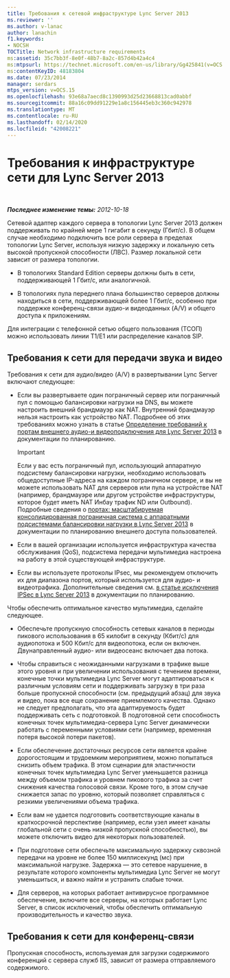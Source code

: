 ```yaml
---
title: Требования к сетевой инфраструктуре Lync Server 2013
ms.reviewer: ''
ms.author: v-lanac
author: lanachin
f1.keywords:
- NOCSH
TOCTitle: Network infrastructure requirements
ms:assetid: 35c7bb3f-8e0f-48b7-8a2c-857d4b42a4c4
ms:mtpsurl: https://technet.microsoft.com/en-us/library/Gg425841(v=OCS.15)
ms:contentKeyID: 48183804
ms.date: 07/23/2014
manager: serdars
mtps_version: v=OCS.15
ms.openlocfilehash: 93e68a7aecd8c1390993d25d23668813cad0abbf
ms.sourcegitcommit: 88a16c09dd91229e1a8c156445eb3c360c942978
ms.translationtype: MT
ms.contentlocale: ru-RU
ms.lasthandoff: 02/14/2020
ms.locfileid: "42008221"
---
```

<div data-xmlns="http://www.w3.org/1999/xhtml">

<div class="topic" data-xmlns="http://www.w3.org/1999/xhtml" data-msxsl="urn:schemas-microsoft-com:xslt" data-cs="http://msdn.microsoft.com/">

<div data-asp="http://msdn2.microsoft.com/asp">

# <a name="network-infrastructure-requirements-for-lync-server-2013"></a>Требования к инфраструктуре сети для Lync Server 2013

</div>

<div id="mainSection">

<div id="mainBody">

<span> </span>

_**Последнее изменение темы:** 2012-10-18_

Сетевой адаптер каждого сервера в топологии Lync Server 2013 должен поддерживать по крайней мере 1 гигабит в секунду (Гбит/с). В общем случае необходимо подключить все роли сервера в пределах топологии Lync Server, используя низкую задержку и локальную сеть высокой пропускной способности (ЛВС). Размер локальной сети зависит от размера топологии.

  - В топологиях Standard Edition серверы должны быть в сети, поддерживающей 1 Гбит/с, или аналогичной.

  - В топологиях пула переднего плана большинство серверов должны находиться в сети, поддерживающей более 1 Гбит/с, особенно при поддержке конференц-связи аудио-и видеоданных (A/V) и общего доступа к приложениям.

Для интеграции с телефонной сетью общего пользования (ТСОП) можно использовать линии T1/E1 или распределение каналов SIP.

<div>

## <a name="audiovideo-network-requirements"></a>Требования к сети для передачи звука и видео

Требования к сети для аудио/видео (A/V) в развертывании Lync Server включают следующее:

  - Если вы развертываете один пограничный сервер или пограничный пул с помощью балансировки нагрузки на DNS, вы можете настроить внешний брандмауэр как NAT. Внутренний брандмауэр нельзя настроить как устройство NAT. Подробнее об этих требованиях можно узнать в статье [Определение требований к портам внешнего аудио-и видеоподключения для Lync Server 2013](lync-server-2013-determine-external-a-v-firewall-and-port-requirements.md) в документации по планированию.
    
    <div>
    

    > [!IMPORTANT]  
    > Если у вас есть пограничный пул, использующий аппаратную подсистему балансировки нагрузки, необходимо использовать общедоступные IP-адреса на каждом пограничном сервере, и вы не можете использовать NAT для серверов или пула на устройстве NAT (например, брандмауэре или другом устройстве инфраструктуры, которое будет иметь NAT Инбау трафик ND или Outbound). Подробные сведения о <A href="lync-server-2013-port-summary-scaled-consolidated-edge-with-hardware-load-balancers.md">портах: масштабируемая консолидированная пограничная система с аппаратными подсистемами балансировки нагрузки в Lync Server 2013</A> в документации по планированию внешнего доступа пользователей.

    
    </div>

  - Если в вашей организации используется инфраструктура качества обслуживания (QoS), подсистема передачи мультимедиа настроена на работу в этой существующей инфраструктуре.

  - Если вы используете протоколы IPsec, мы рекомендуем отключить их для диапазона портов, который используется для аудио- и видеотрафика. Дополнительные сведения см. [в статье исключения IPSec в Lync Server 2013](lync-server-2013-ipsec-exceptions.md) в документации по планированию.

Чтобы обеспечить оптимальное качество мультимедиа, сделайте следующее.

  - Обеспечьте пропускную способность сетевых каналов в периоды пикового использования в 65 килобит в секунду (Кбит/с) для аудиопотока и 500 Кбит/с для видеопотока, если он включен. Двунаправленный аудио- или видеосеанс включает два потока.

  - Чтобы справиться с неожиданными нагрузками в трафике выше этого уровня и при увеличении использования с течением времени, конечные точки мультимедиа Lync Server могут адаптироваться к различным условиям сети и поддерживать загрузку в три раза больше пропускной способности (см. предыдущий абзац) для звука и видео, пока все еще сохранение приемлемого качества. Однако не следует предполагать, что эта адаптируемость будет поддерживать сеть с подготовкой. В подготовной сети способность конечных точек мультимедиа-сервера Lync Server динамически работать с переменными условиями сети (например, временная потеря высокой потери пакетов).

  - Если обеспечение достаточных ресурсов сети является крайне дорогостоящим и трудоемким мероприятием, можно попытаться снизить объем трафика. В этом сценарии для эластичности конечных точек мультимедиа Lync Server уменьшается разница между объемом трафика и уровнем пикового трафика за счет снижения качества голосовой связи. Кроме того, в этом случае снижается запас по уровню, который позволяет справляться с резкими увеличениями объема трафика.

  - Если вам не удается подготовить соответствующие каналы в краткосрочной перспективе (например, если узел имеет каналы глобальной сети с очень низкой пропускной способностью), вы можете отключить видео для некоторых пользователей.

  - При подготовке сети обеспечьте максимальную задержку сквозной передачи на уровне не более 150 миллисекунд (мс) при максимальной нагрузке. Задержка — это сетевое нарушение, в результате которого компоненты мультимедиа Lync Server не могут уменьшиться, и важно найти и устранить слабые точки.

  - Для серверов, на которых работает антивирусное программное обеспечение, включите все серверы, на которых работает Lync Server, в список исключений, чтобы обеспечить оптимальную производительность и качество звука.

</div>

<div>

## <a name="conferencing-network-requirements"></a>Требования к сети для конференц-связи

Пропускная способность, используемая для загрузки содержимого конференций с сервера служб IIS, зависит от размера отправляемого содержимого.

</div>

</div>

<span> </span>

</div>

</div>

</div>

